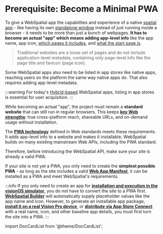 # Prerequisite: Become a Minimal PWA

To give a WebSpatial app the capabilities and experience of a native [spatial app](../../../core-concepts/shared-space-and-spatial-apps#spatial-apps) - like having its own [standalone window](../../../core-concepts/scenes-and-spatial-layouts#scene-menu) instead of just running inside a browser - it needs to be more than just a bunch of webpages. **It has to become an actual "app" which means adding app-level info** like the app name, app icon, [which pages it includes](./add-web-app-manifest#scope), and [what the start page is](../../../core-concepts/scenes-and-spatial-layouts#start-scene).

> Traditional websites are a loose set of pages and do not include application-level metadata, containing only page-level info like the page title and favicon (page icon).

Some WebSpatial apps also need to be listed in app stores like native apps, reaching users on the platform the same way native apps do. That also requires adding app-level metadata.

:::warning
For today's [Hybrid-based](../../../core-concepts/unique-concepts-in-webspatial#webspatial-sdk) WebSpatial apps, listing in app stores is essential for user acquisition.
:::

While becoming an actual "app", the project must remain a **standard website** that can still run in regular browsers. This keeps [**key Web strengths**](https://developer.picoxr.com/document/web/introduce-power-of-web/): true cross-platform reach, shareable URLs, and on-demand usage without installation.

The **[PWA technology](https://web.dev/explore/progressive-web-apps)** defined in Web standards meets these requirements. It adds app-level info to a website and makes it installable. WebSpatial builds on many existing mainstream Web APIs, including the PWA standard.

Therefore, before introducing the WebSpatial API, make sure your site is already a valid PWA.

If your site is not yet a PWA, you only need to create the **simplest possible PWA** - as long as the site includes a valid [**Web App Manifest**](./add-web-app-manifest), it can be installed as a PWA and meet WebSpatial's requirements.

:::info
If you only need to create an app for [**installation and execution in the visionOS simulator**](../step-2-add-build-tool-for-packaged-webspatial-apps#run), you do not have to convert the site to a PWA first. [**WebSpatial Builder**](../step-2-add-build-tool-for-packaged-webspatial-apps) will automatically supply placeholder values like the app name and icon.
However, to generate an installable app package, [**install it on a real Vision Pro device**](../step-2-add-build-tool-for-packaged-webspatial-apps#build), or [**distribute via App Store Connect**](../step-2-add-build-tool-for-packaged-webspatial-apps#publish) with a real name, icon, and other baseline app details, you must first turn the site into a PWA.
:::

import DocCardList from '@theme/DocCardList';

<DocCardList />
